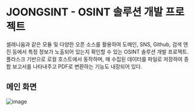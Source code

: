 # JOONGSINT - OSINT 솔루션 개발 프로젝트
셀레니움과 같은 모듈 및 다양한 오픈 소스를 활용하여 도메인, SNS, Github, 검색 엔진 등에서 특정 정보가 노출되어 있는지 확인할 수 있는 OSINT 솔루션 개발 프로젝트.<br>
플라스크 기반으로 로컬 호스트에서 동작하며, 매 수집된 데이터를 파일로 저장하여 종합 보고서를 나타내주고 PDF로 변환하는 기능도 내장되어 있다.<br>

## 메인 화면
![image](https://github.com/exit1100/JOONGSINT/assets/85146195/1d06e423-3e2d-439f-ba1c-16f7a37f96aa)

